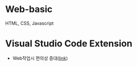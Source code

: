 # Web-basic

HTML, CSS, Javascript



# Visual Studio Code Extension

- Web작업시 편의성 증대([link](./HTML/note/vscode_setting.md))
